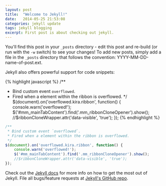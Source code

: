 ```yaml
---
layout: post
title:  "Welcome to Jekyll!"
date:   2014-05-25 21:53:08
categories: jekyll update
tags: jekyll blogging
excerpt: First post is about checking out jekyll.
---
```


You'll find this post in your `_posts` directory - edit this post and re-build (or run with the `-w` switch) to see your changes!
To add new posts, simply add a file in the `_posts` directory that follows the convention: YYYY-MM-DD-name-of-post.ext.

Jekyll also offers powerful support for code snippets:

{% highlight javascript %}
/**
 * Bind custom event `overflowed`.
 * Fired when a element within the ribbon is overflowed.
 */
$(document).on('overflowed.kira.ribbon', function() {
	console.warn('overflowed!');
	$('#mm_mainTabContent').find('.mm_ribbonCloneOpener').show();
	//$ribbonCloneWrapper.attr('data-visible', 'true');
});
{% endhighlight %}

```javascript
/**
 * Bind custom event `overflowed`.
 * Fired when a element within the ribbon is overflowed.
 */
$(document).on('overflowed.kira.ribbon', function() {
	console.warn('overflowed!');
	$('#mm_mainTabContent').find('.mm_ribbonCloneOpener').show();
	//$ribbonCloneWrapper.attr('data-visible', 'true');
});
```

Check out the [Jekyll docs][jekyll] for more info on how to get the most out of Jekyll. File all bugs/feature requests at [Jekyll's GitHub repo][jekyll-gh].

[jekyll-gh]: https://github.com/jekyll/jekyll
[jekyll]:    http://jekyllrb.com
